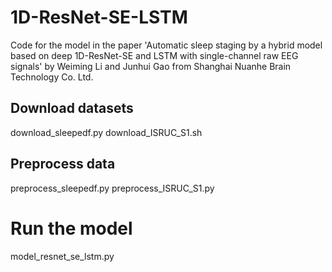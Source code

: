 # 1D-ResNet-SE-LSTM
Code for the model in the paper 'Automatic sleep staging by a hybrid model based on deep 1D-ResNet-SE and LSTM with single-channel raw EEG signals' by Weiming Li and Junhui Gao from Shanghai Nuanhe Brain Technology Co. Ltd.

## Download datasets
download_sleepedf.py
download_ISRUC_S1.sh

## Preprocess data
preprocess_sleepedf.py
preprocess_ISRUC_S1.py

# Run the model
model_resnet_se_lstm.py
